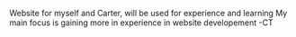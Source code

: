 Website for myself and Carter, will be used for experience and learning
My main focus is gaining more in experience in website developement -CT
